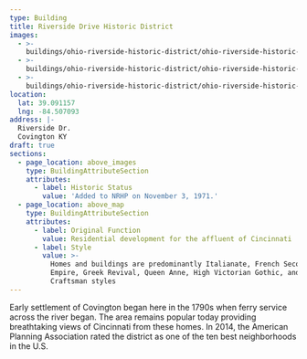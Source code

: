 ```yaml
---
type: Building
title: Riverside Drive Historic District
images:
  - >-
    buildings/ohio-riverside-historic-district/ohio-riverside-historic-district-0_us2bnr
  - >-
    buildings/ohio-riverside-historic-district/ohio-riverside-historic-district-1_r9v17b
  - >-
    buildings/ohio-riverside-historic-district/ohio-riverside-historic-district-2_pxfff2
location:
  lat: 39.091157
  lng: -84.507093
address: |-
  Riverside Dr.
  Covington KY
draft: true
sections:
  - page_location: above_images
    type: BuildingAttributeSection
    attributes:
      - label: Historic Status
        value: 'Added to NRHP on November 3, 1971.'
  - page_location: above_map
    type: BuildingAttributeSection
    attributes:
      - label: Original Function
        value: Residential development for the affluent of Cincinnati
      - label: Style
        value: >-
          Homes and buildings are predominantly Italianate, French Second
          Empire, Greek Revival, Queen Anne, High Victorian Gothic, and American
          Craftsman styles
---
```


Early settlement of Covington began here in the 1790s when ferry service across the river began. The area remains popular today providing breathtaking views of Cincinnati from these homes. In 2014, the American Planning Association rated the district as one of the ten best neighborhoods in the U.S.

